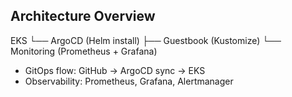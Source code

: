 ## Architecture Overview

EKS
└── ArgoCD (Helm install)
├── Guestbook (Kustomize)
└── Monitoring (Prometheus + Grafana)

- GitOps flow: GitHub → ArgoCD sync → EKS
- Observability: Prometheus, Grafana, Alertmanager